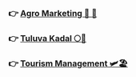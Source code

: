 ### 👉 [Agro Marketing 🚜 🌾](https://github.com/premnathkulal/DBMS-projects/tree/agro-marketing)

### 👉 [Tuluva Kadal 🌕🌙](https://github.com/premnathkulal/DBMS-projects/tree/tuluva-kadal)

### 👉 [Tourism Management 🛩️🏖️](https://github.com/premnathkulal/DBMS-projects/tree/tourism-management)
